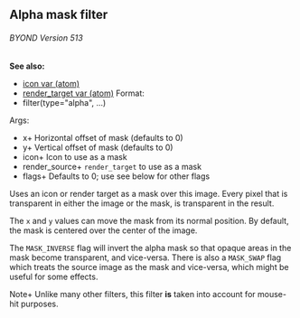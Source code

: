 ## Alpha mask filter 
###### BYOND Version 513
**See also:**
+   [icon var (atom)](/ref/atom/var/icon.md) 
+   [render_target var (atom)](/ref/atom/var/render_target.md) <!-- -->
Format:
+   filter(type=\"alpha\", \...)
<!-- -->
Args:
+   x+ Horizontal offset of mask (defaults to 0)
+   y+ Vertical offset of mask (defaults to 0)
+   icon+ Icon to use as a mask
+   render_source+ `render_target` to use as a mask
+   flags+ Defaults to 0; use see below for other flags


Uses an icon or render target as a mask over this image. Every
pixel that is transparent in either the image or the mask, is
transparent in the result. 

The `x` and `y` values can move the
mask from its normal position. By default, the mask is centered over the
center of the image. 

The `MASK_INVERSE` flag will invert the
alpha mask so that opaque areas in the mask become transparent, and
vice-versa. There is also a `MASK_SWAP` flag which treats the source
image as the mask and vice-versa, which might be useful for some
effects. 

Note+ Unlike many other filters, this filter **is**
taken into account for mouse-hit purposes.